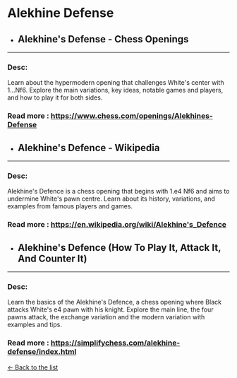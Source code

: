 # Alekhine Defense
- ## **Alekhine's Defense - Chess Openings** 

---
### Desc: 
 Learn about the hypermodern opening that challenges White's center with 1...Nf6. Explore the main variations, key ideas, notable games and players, and how to play it for both sides. 
### Read more : https://www.chess.com/openings/Alekhines-Defense 
- ## **Alekhine's Defence - Wikipedia** 

---
### Desc: 
 Alekhine's Defence is a chess opening that begins with 1.e4 Nf6 and aims to undermine White's pawn centre. Learn about its history, variations, and examples from famous players and games. 
### Read more : https://en.wikipedia.org/wiki/Alekhine's_Defence 
- ## **Alekhine's Defence (How To Play It, Attack It, And Counter It)** 

---
### Desc: 
 Learn the basics of the Alekhine's Defence, a chess opening where Black attacks White's e4 pawn with his knight. Explore the main line, the four pawns attack, the exchange variation and the modern variation with examples and tips. 
### Read more : https://simplifychess.com/alekhine-defense/index.html 


[← Back to the list](../chess-openings.md)